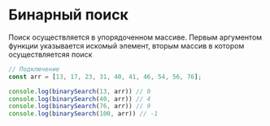 # Бинарный поиск

Поиск осуществляется в упорядоченном массиве.
Первым аргументом функции указывается искомый элемент, вторым массив в котором осуществляетсяя поиск

````js
// Подключение
const arr = [13, 17, 23, 31, 40, 41, 46, 54, 56, 76];

console.log(binarySearch(13, arr)) // 0
console.log(binarySearch(40, arr)) // 4
console.log(binarySearch(76, arr)) // 9
console.log(binarySearch(100, arr)) // -1
````